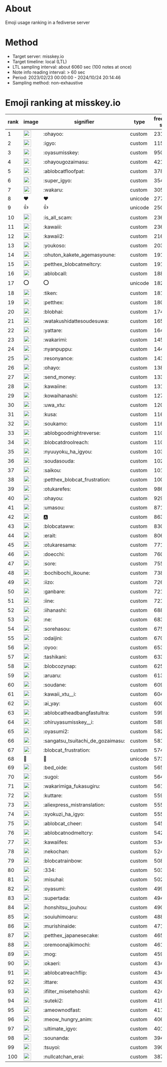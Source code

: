 # About
Emoji usage ranking in a fediverse server

# Method
- Target server: misskey.io
- Target timeline: local (LTL)
- LTL sampling interval: about 6060 sec (100 notes at once)
- Note info reading interval: > 60 sec
- Period: 2023/02/23 00:00:00 - 2024/10/24 20:14:46 
- Sampling method: non-exhaustive

# Emoji ranking at misskey.io

|rank|image|signifier|type|frequency score|
|----|----|----|----|----|
|1|<img height="24" src="https://misskey.io/emoji/ohayoo.webp">|:ohayoo:|custom|231672|
|2|<img height="24" src="https://misskey.io/emoji/igyo.webp">|:igyo:|custom|115963|
|3|<img height="24" src="https://misskey.io/emoji/oyasumisskey.webp">|:oyasumisskey:|custom|95047|
|4|<img height="24" src="https://misskey.io/emoji/ohayougozaimasu.webp">|:ohayougozaimasu:|custom|42138|
|5|<img height="24" src="https://misskey.io/emoji/ablobcatfloofpat.webp">|:ablobcatfloofpat:|custom|37889|
|6|<img height="24" src="https://misskey.io/emoji/super_igyo.webp">|:super_igyo:|custom|35402|
|7|<img height="24" src="https://misskey.io/emoji/wakaru.webp">|:wakaru:|custom|30530|
|8|❤|❤|unicode|27781|
|9|👍|👍|unicode|25039|
|10|<img height="24" src="https://misskey.io/emoji/is_all_scam.webp">|:is_all_scam:|custom|23644|
|11|<img height="24" src="https://misskey.io/emoji/kawaiii.webp">|:kawaiii:|custom|23635|
|12|<img height="24" src="https://misskey.io/emoji/kawaii2.webp">|:kawaii2:|custom|21619|
|13|<img height="24" src="https://misskey.io/emoji/youkoso.webp">|:youkoso:|custom|20390|
|14|<img height="24" src="https://misskey.io/emoji/ohuton_kakete_agemasyoune.webp">|:ohuton_kakete_agemasyoune:|custom|19191|
|15|<img height="24" src="https://misskey.io/emoji/petthex_blobcatmeltcry.webp">|:petthex_blobcatmeltcry:|custom|19142|
|16|<img height="24" src="https://misskey.io/emoji/ablobcall.webp">|:ablobcall:|custom|18870|
|17|⭕|⭕|unicode|18203|
|18|<img height="24" src="https://misskey.io/emoji/tiken.webp">|:tiken:|custom|18190|
|19|<img height="24" src="https://misskey.io/emoji/petthex.webp">|:petthex:|custom|18096|
|20|<img height="24" src="https://misskey.io/emoji/blobhai.webp">|:blobhai:|custom|17493|
|21|<img height="24" src="https://misskey.io/emoji/watakushidattesoudesuwa.webp">|:watakushidattesoudesuwa:|custom|16520|
|22|<img height="24" src="https://misskey.io/emoji/yattare.webp">|:yattare:|custom|16469|
|23|<img height="24" src="https://misskey.io/emoji/wakarimi.webp">|:wakarimi:|custom|14572|
|24|<img height="24" src="https://misskey.io/emoji/nyanpuppu.webp">|:nyanpuppu:|custom|14429|
|25|<img height="24" src="https://misskey.io/emoji/resonyance.webp">|:resonyance:|custom|14315|
|26|<img height="24" src="https://misskey.io/emoji/ohayo.webp">|:ohayo:|custom|13893|
|27|<img height="24" src="https://misskey.io/emoji/send_money.webp">|:send_money:|custom|13359|
|28|<img height="24" src="https://misskey.io/emoji/kawaiine.webp">|:kawaiine:|custom|13145|
|29|<img height="24" src="https://misskey.io/emoji/kowaihanashi.webp">|:kowaihanashi:|custom|12749|
|30|<img height="24" src="https://misskey.io/emoji/uwa_xtu.webp">|:uwa_xtu:|custom|12038|
|31|<img height="24" src="https://misskey.io/emoji/kusa.webp">|:kusa:|custom|11699|
|32|<img height="24" src="https://misskey.io/emoji/soukamo.webp">|:soukamo:|custom|11640|
|33|<img height="24" src="https://misskey.io/emoji/ablobgoodnightreverse.webp">|:ablobgoodnightreverse:|custom|11081|
|34|<img height="24" src="https://misskey.io/emoji/blobcatdroolreach.webp">|:blobcatdroolreach:|custom|11080|
|35|<img height="24" src="https://misskey.io/emoji/nyuuyoku_ha_igyou.webp">|:nyuuyoku_ha_igyou:|custom|10325|
|36|<img height="24" src="https://misskey.io/emoji/soudasouda.webp">|:soudasouda:|custom|10232|
|37|<img height="24" src="https://misskey.io/emoji/saikou.webp">|:saikou:|custom|10107|
|38|<img height="24" src="https://misskey.io/emoji/petthex_blobcat_frustration.webp">|:petthex_blobcat_frustration:|custom|10028|
|39|<img height="24" src="https://misskey.io/emoji/otukarefes.webp">|:otukarefes:|custom|9868|
|40|<img height="24" src="https://misskey.io/emoji/ohayou.webp">|:ohayou:|custom|9293|
|41|<img height="24" src="https://misskey.io/emoji/umasou.webp">|:umasou:|custom|8713|
|42|<img height="24" src="https://misskey.io/emoji/a.webp">|:a:|custom|8635|
|43|<img height="24" src="https://misskey.io/emoji/blobcataww.webp">|:blobcataww:|custom|8305|
|44|<img height="24" src="https://misskey.io/emoji/erait.webp">|:erait:|custom|8060|
|45|<img height="24" src="https://misskey.io/emoji/otukaresama.webp">|:otukaresama:|custom|7715|
|46|<img height="24" src="https://misskey.io/emoji/doecchi.webp">|:doecchi:|custom|7602|
|47|<img height="24" src="https://misskey.io/emoji/sore.webp">|:sore:|custom|7556|
|48|<img height="24" src="https://misskey.io/emoji/bochibochi_ikoune.webp">|:bochibochi_ikoune:|custom|7386|
|49|<img height="24" src="https://misskey.io/emoji/iizo.webp">|:iizo:|custom|7268|
|50|<img height="24" src="https://misskey.io/emoji/ganbare.webp">|:ganbare:|custom|7217|
|51|<img height="24" src="https://misskey.io/emoji/iine.webp">|:iine:|custom|7217|
|52|<img height="24" src="https://misskey.io/emoji/iihanashi.webp">|:iihanashi:|custom|6886|
|53|<img height="24" src="https://misskey.io/emoji/ne.webp">|:ne:|custom|6835|
|54|<img height="24" src="https://misskey.io/emoji/sorehasou.webp">|:sorehasou:|custom|6759|
|55|<img height="24" src="https://misskey.io/emoji/odaijini.webp">|:odaijini:|custom|6707|
|56|<img height="24" src="https://misskey.io/emoji/oyoo.webp">|:oyoo:|custom|6537|
|57|<img height="24" src="https://misskey.io/emoji/tashikani.webp">|:tashikani:|custom|6331|
|58|<img height="24" src="https://misskey.io/emoji/blobcozynap.webp">|:blobcozynap:|custom|6258|
|59|<img height="24" src="https://misskey.io/emoji/aruaru.webp">|:aruaru:|custom|6137|
|60|<img height="24" src="https://misskey.io/emoji/soudane.webp">|:soudane:|custom|6099|
|61|<img height="24" src="https://misskey.io/emoji/kawaii_xtu__i.webp">|:kawaii_xtu__i:|custom|6041|
|62|<img height="24" src="https://misskey.io/emoji/ai_yay.webp">|:ai_yay:|custom|6008|
|63|<img height="24" src="https://misskey.io/emoji/ablobcatheadbangfastultra.webp">|:ablobcatheadbangfastultra:|custom|5992|
|64|<img height="24" src="https://misskey.io/emoji/ohiruyasumisskey__i.webp">|:ohiruyasumisskey__i:|custom|5895|
|65|<img height="24" src="https://misskey.io/emoji/oyasumi2.webp">|:oyasumi2:|custom|5820|
|66|<img height="24" src="https://misskey.io/emoji/sangatsu_tsuitachi_de_gozaimasu.webp">|:sangatsu_tsuitachi_de_gozaimasu:|custom|5818|
|67|<img height="24" src="https://misskey.io/emoji/blobcat_frustration.webp">|:blobcat_frustration:|custom|5740|
|68|🎉|🎉|unicode|5739|
|69|<img height="24" src="https://misskey.io/emoji/bed_oide.webp">|:bed_oide:|custom|5659|
|70|<img height="24" src="https://misskey.io/emoji/sugoi.webp">|:sugoi:|custom|5644|
|71|<img height="24" src="https://misskey.io/emoji/wakarimiga_fukasugiru.webp">|:wakarimiga_fukasugiru:|custom|5611|
|72|<img height="24" src="https://misskey.io/emoji/kuttare.webp">|:kuttare:|custom|5590|
|73|<img height="24" src="https://misskey.io/emoji/aliexpress_mistranslation.webp">|:aliexpress_mistranslation:|custom|5552|
|74|<img height="24" src="https://misskey.io/emoji/syokuzi_ha_igyo.webp">|:syokuzi_ha_igyo:|custom|5551|
|75|<img height="24" src="https://misskey.io/emoji/ablobcat_cheer.webp">|:ablobcat_cheer:|custom|5455|
|76|<img height="24" src="https://misskey.io/emoji/ablobcatnodmeltcry.webp">|:ablobcatnodmeltcry:|custom|5428|
|77|<img height="24" src="https://misskey.io/emoji/kawaiifes.webp">|:kawaiifes:|custom|5341|
|78|<img height="24" src="https://misskey.io/emoji/nekochan.webp">|:nekochan:|custom|5240|
|79|<img height="24" src="https://misskey.io/emoji/blobcatrainbow.webp">|:blobcatrainbow:|custom|5083|
|80|<img height="24" src="https://misskey.io/emoji/334.webp">|:334:|custom|5030|
|81|<img height="24" src="https://misskey.io/emoji/misuhai.webp">|:misuhai:|custom|5025|
|82|<img height="24" src="https://misskey.io/emoji/oyasumi.webp">|:oyasumi:|custom|4999|
|83|<img height="24" src="https://misskey.io/emoji/supertada.webp">|:supertada:|custom|4945|
|84|<img height="24" src="https://misskey.io/emoji/honshitsu_jouhou.webp">|:honshitsu_jouhou:|custom|4905|
|85|<img height="24" src="https://misskey.io/emoji/souiuhimoaru.webp">|:souiuhimoaru:|custom|4887|
|86|<img height="24" src="https://misskey.io/emoji/murishinaide.webp">|:murishinaide:|custom|4714|
|87|<img height="24" src="https://misskey.io/emoji/petthex_japanesecake.webp">|:petthex_japanesecake:|custom|4655|
|88|<img height="24" src="https://misskey.io/emoji/oremoonajikimochi.webp">|:oremoonajikimochi:|custom|4613|
|89|<img height="24" src="https://misskey.io/emoji/mog.webp">|:mog:|custom|4593|
|90|<img height="24" src="https://misskey.io/emoji/okaeri.webp">|:okaeri:|custom|4349|
|91|<img height="24" src="https://misskey.io/emoji/ablobcatreachflip.webp">|:ablobcatreachflip:|custom|4344|
|92|<img height="24" src="https://misskey.io/emoji/ittare.webp">|:ittare:|custom|4309|
|93|<img height="24" src="https://misskey.io/emoji/ifilter_misetehoshii.webp">|:ifilter_misetehoshii:|custom|4249|
|94|<img height="24" src="https://misskey.io/emoji/suteki2.webp">|:suteki2:|custom|4193|
|95|<img height="24" src="https://misskey.io/emoji/ameownodfast.webp">|:ameownodfast:|custom|4114|
|96|<img height="24" src="https://misskey.io/emoji/meow_hungry_anim.webp">|:meow_hungry_anim:|custom|4065|
|97|<img height="24" src="https://misskey.io/emoji/ultimate_igyo.webp">|:ultimate_igyo:|custom|4011|
|98|<img height="24" src="https://misskey.io/emoji/sounanda.webp">|:sounanda:|custom|3940|
|99|<img height="24" src="https://misskey.io/emoji/tsuyoi.webp">|:tsuyoi:|custom|3905|
|100|<img height="24" src="https://misskey.io/emoji/nullcatchan_erai.webp">|:nullcatchan_erai:|custom|3874|
